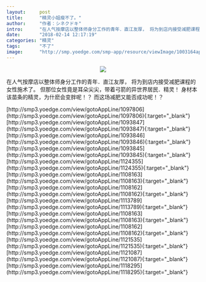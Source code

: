 ```yaml
---
layout:     post
title:      "精灵小姐瘦不了。"
author:     "作者：シネクドキ"
intro:      "在人气按摩店以整体师身分工作的青年．直江友厚， 将为到店内接受减肥课程的女性施术了。 但那位女性竟是耳朵尖尖，带着弓箭的异世界居民．精灵！ 身材本该苗条的精灵，为什麽会变胖呢！？ 而这场减肥又能否成功呢！？"
date:       "2018-02-14 12:17:19"
categories: "精灵"
tags:       "不了"
image:      "http://smp.yoedge.com/smp-app/resource/viewImage/1003164appline.png"
---
```

<div style="text-align: center">
<p><img src="http://smp.yoedge.com/smp-app/resource/viewImage/1003164appline.png"/></p>
</div>
<p class="post-meta">
<span>在人气按摩店以整体师身分工作的青年．直江友厚， 将为到店内接受减肥课程的女性施术了。 但那位女性竟是耳朵尖尖，带着弓箭的异世界居民．精灵！ 身材本该苗条的精灵，为什麽会变胖呢！？ 而这场减肥又能否成功呢！？</span>
</p>
[http://smp3.yoedge.com/view/gotoAppLine/1097806](http://smp3.yoedge.com/view/gotoAppLine/1097806){:target="_blank"}
[http://smp3.yoedge.com/view/gotoAppLine/1093847](http://smp3.yoedge.com/view/gotoAppLine/1093847){:target="_blank"}
[http://smp3.yoedge.com/view/gotoAppLine/1093846](http://smp3.yoedge.com/view/gotoAppLine/1093846){:target="_blank"}
[http://smp3.yoedge.com/view/gotoAppLine/1093845](http://smp3.yoedge.com/view/gotoAppLine/1093845){:target="_blank"}
[http://smp3.yoedge.com/view/gotoAppLine/1124355](http://smp3.yoedge.com/view/gotoAppLine/1124355){:target="_blank"}
[http://smp3.yoedge.com/view/gotoAppLine/1108163](http://smp3.yoedge.com/view/gotoAppLine/1108163){:target="_blank"}
[http://smp3.yoedge.com/view/gotoAppLine/1108162](http://smp3.yoedge.com/view/gotoAppLine/1108162){:target="_blank"}
[http://smp3.yoedge.com/view/gotoAppLine/1113789](http://smp3.yoedge.com/view/gotoAppLine/1113789){:target="_blank"}
[http://smp3.yoedge.com/view/gotoAppLine/1108163](http://smp3.yoedge.com/view/gotoAppLine/1108163){:target="_blank"}
[http://smp3.yoedge.com/view/gotoAppLine/1108162](http://smp3.yoedge.com/view/gotoAppLine/1108162){:target="_blank"}
[http://smp3.yoedge.com/view/gotoAppLine/1121535](http://smp3.yoedge.com/view/gotoAppLine/1121535){:target="_blank"}
[http://smp3.yoedge.com/view/gotoAppLine/1121087](http://smp3.yoedge.com/view/gotoAppLine/1121087){:target="_blank"}
[http://smp3.yoedge.com/view/gotoAppLine/1118295](http://smp3.yoedge.com/view/gotoAppLine/1118295){:target="_blank"}


